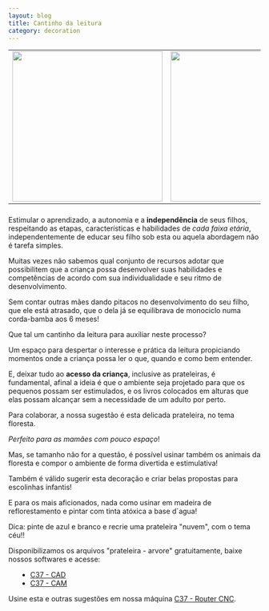 ```yaml
---
layout: blog
title: Cantinho da leitura
category: decoration
---
```



<table style="width:100%;margin-bottom:23px">
  <tr>
    <td style="text-align: center">
  <img src="http://i.imgur.com/IpfjWRu.jpg" style="width:300px"/>
    </td>
    <td style="text-align: center">
  <img src="http://i.imgur.com/vJXidZN.jpg" style="width:300px"/>
    </td>
  </tr>
</table>
Estimular o aprendizado, a autonomia e a <strong>independência</strong> de seus filhos, respeitando as etapas, características e habilidades de <i>cada faixa etária</i>, independentemente de educar seu filho sob esta ou aquela abordagem não é tarefa simples.

Muitas vezes não sabemos qual conjunto de recursos adotar que possibilitem que a criança possa desenvolver suas habilidades e competências de acordo com sua individualidade e seu ritmo de desenvolvimento. 

Sem contar outras mães dando pitacos no desenvolvimento do seu filho, que ele está atrasado, que o dela já se equilibrava de monociclo numa corda-bamba aos 6 meses!

Que tal um cantinho da leitura para auxiliar neste processo?

Um espaço para despertar o interesse e prática da leitura propiciando momentos onde a criança possa ler o que, quando e como bem entender.

E, deixar tudo ao <strong>acesso da criança</strong>, inclusive as prateleiras, é fundamental, afinal a ideia é que o ambiente seja projetado para que os pequenos possam ser estimulados, e os livros colocados em alturas que elas possam alcançar sem a necessidade de um adulto por perto.

Para colaborar, a nossa sugestão é esta delicada prateleira, no tema floresta.

<i>Perfeito para as mamães com pouco espaço</i>!

Mas, se tamanho não for a questão, é possível usinar também os animais da floresta e compor o ambiente de forma divertida e estimulativa!

Também é válido sugerir esta decoração e criar belas propostas para escolinhas infantis!

E para os mais aficionados, nada como usinar em madeira de reflorestamento e pintar com tinta atóxica a base d´agua!

Dica: pinte de azul e branco e recrie uma prateleira "nuvem", com o tema céu!!

Disponibilizamos os arquivos "prateleira - arvore" gratuitamente, baixe nossos softwares e acesse:

<p>

  <ul style="margin-left:20px">
    <li>
      <a target="_blank" href="https://cad.c37.co">C37 - CAD</a>
    </li>
    <li>
      <a target="_blank" href="https://cam.c37.co">C37 - CAM</a>
    </li>
  </ul>

</p>


Usine esta e outras sugestões em nossa máquina <a href="/equipment/">C37 - Router CNC</a>.
